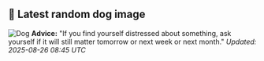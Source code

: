 ## 🐶 Latest random dog image
![Dog](https://images.dog.ceo/breeds/retriever-chesapeake/n02099849_4287.jpg)
**Advice:** "If you find yourself distressed about something, ask yourself if it will still matter tomorrow or next week or next month."
*Updated: 2025-08-26 08:45 UTC*
